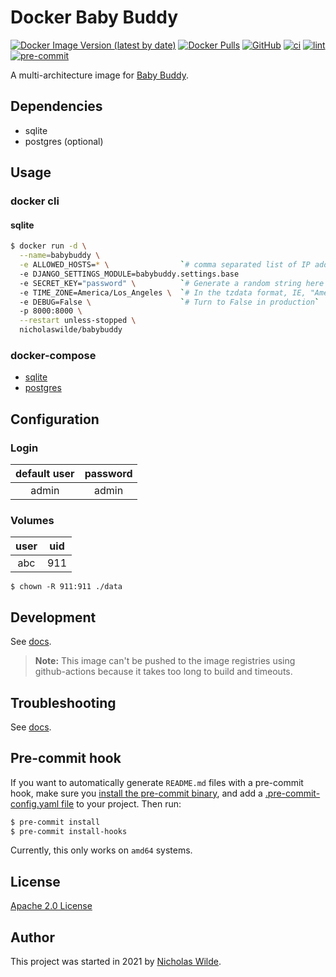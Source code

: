 # Docker Baby Buddy
[![Docker Image Version (latest by date)](https://img.shields.io/docker/v/nicholaswilde/babybuddy)](https://hub.docker.com/r/nicholaswilde/babybuddy)
[![Docker Pulls](https://img.shields.io/docker/pulls/nicholaswilde/babybuddy)](https://hub.docker.com/r/nicholaswilde/babybuddy)
[![GitHub](https://img.shields.io/github/license/nicholaswilde/docker-babybuddy)](./LICENSE)
[![ci](https://github.com/nicholaswilde/docker-babybuddy/workflows/ci/badge.svg)](https://github.com/nicholaswilde/docker-babybuddy/actions?query=workflow%3Aci)
[![lint](https://github.com/nicholaswilde/docker-babybuddy/workflows/lint/badge.svg?branch=main)](https://github.com/nicholaswilde/docker-babybuddy/actions?query=workflow%3Alint)
[![pre-commit](https://img.shields.io/badge/pre--commit-enabled-brightgreen?logo=pre-commit&logoColor=white)](https://github.com/pre-commit/pre-commit)

A multi-architecture image for [Baby Buddy](https://github.com/babybuddy/babybuddy).

## Dependencies

* sqlite
* postgres (optional)

## Usage

### docker cli

#### sqlite

```bash
$ docker run -d \
  --name=babybuddy \
  -e ALLOWED_HOSTS=* \                `# comma separated list of IP addresses or hosts that can access the web UI`
  -e DJANGO_SETTINGS_MODULE=babybuddy.settings.base
  -e SECRET_KEY="password" \          `# Generate a random string here to secure the Django instance`
  -e TIME_ZONE=America/Los_Angeles \  `# In the tzdata format, IE, "America/Denver"`
  -e DEBUG=False \                    `# Turn to False in production`
  -p 8000:8000 \
  --restart unless-stopped \
  nicholaswilde/babybuddy
```

### docker-compose

* [sqlite](./docker-compose.sqlite.yaml)
* [postgres](./docker-compose.postgres.yaml)

## Configuration

### Login

| default user | password |
|:----:|:---:|
| admin  | admin |

### Volumes

| user | uid |
|:----:|:---:|
| abc  | 911 |

```shell
$ chown -R 911:911 ./data
```

## Development

See [docs](https://nicholaswilde.io/docker-docs/development).

> **Note:** This image can't be pushed to the image registries using github-actions because it takes too long to build and timeouts.

## Troubleshooting

See [docs](https://nicholaswilde.io/docker-docs/troubleshooting).

## Pre-commit hook

If you want to automatically generate `README.md` files with a pre-commit hook, make sure you
[install the pre-commit binary](https://pre-commit.com/#install), and add a [.pre-commit-config.yaml file](./.pre-commit-config.yaml)
to your project. Then run:

```bash
$ pre-commit install
$ pre-commit install-hooks
```
Currently, this only works on `amd64` systems.

## License

[Apache 2.0 License](./LICENSE)

## Author
This project was started in 2021 by [Nicholas Wilde](https://github.com/nicholaswilde/).

